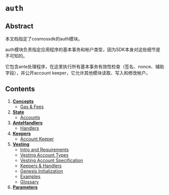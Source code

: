 <!--
order: 0
title: "Auth Overview"
parent:
  title: "auth"
-->

# `auth`

## Abstract

本文档指定了cosmossdk的auth模块。

auth模块负责指定应用程序的基本事务和帐户类型，因为SDK本身对这些细节是不可知的。

它包含ante处理程序，在这里执行所有基本事务有效性检查（签名、nonce、辅助字段），并公开account keeper，它允许其他模块读取、写入和修改帐户。


## Contents

1. **[Concepts](01_concepts.md)**
   - [Gas & Fees](01_concepts.md#gas-&-fees)
2. **[State](02_state.md)**
   - [Accounts](02_state.md#accounts)
3. **[AnteHandlers](03_antehandlers.md)**
   - [Handlers](03_antehandlers.md#handlers)
4. **[Keepers](04_keepers.md)**
   - [Account Keeper](04_keepers.md#account-keeper)
5. **[Vesting](05_vesting.md)**
   - [Intro and Requirements](05_vesting.md#intro-and-requirements)
   - [Vesting Account Types](05_vesting.md#vesting-account-types)
   - [Vesting Account Specification](05_vesting.md#vesting-account-specification)
   - [Keepers & Handlers](05_vesting.md#keepers-&-handlers)
   - [Genesis Initialization](05_vesting.md#genesis-initialization)
   - [Examples](05_vesting.md#examples)
   - [Glossary](05_vesting.md#glossary)
6. **[Parameters](07_params.md)**
